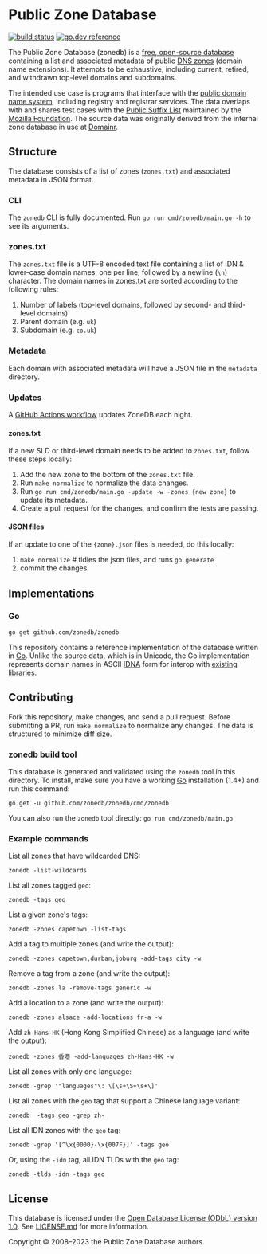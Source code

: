 # Public Zone Database

[![build status](https://img.shields.io/github/actions/workflow/status/zonedb/zonedb/go.yaml.svg)](https://github.com/zonedb/zonedb/actions)
[![go.dev reference](https://img.shields.io/badge/go.dev-reference-blue.svg?logo=go&logoColor=white)](https://pkg.go.dev/github.com/zonedb/zonedb)


The Public Zone Database (zonedb) is a [free, open-source database](http://opendatacommons.org/licenses/odbl/1.0/) containing a list and associated metadata of public [DNS zones](http://en.wikipedia.org/wiki/DNS_zone) (domain name extensions). It attempts to be exhaustive, including current, retired, and withdrawn top-level domains and subdomains.

The intended use case is programs that interface with the [public domain name system](http://en.wikipedia.org/wiki/Domain_Name_System), including registry and registrar services. The data overlaps with and shares test cases with the [Public Suffix List](http://publicsuffix.org/) maintained by the [Mozilla Foundation](https://mozilla.org/). The source data was originally derived from the internal zone database in use at [Domainr](https://domainr.com/).

## Structure

The database consists of a list of zones (`zones.txt`) and associated metadata in JSON format.

### CLI

The `zonedb` CLI is fully documented. Run `go run cmd/zonedb/main.go -h` to see its arguments.

### zones.txt

The `zones.txt` file is a UTF-8 encoded text file containing a list of IDN & lower-case domain names, one per line, followed by a newline (`\n`) character. The domain names in zones.txt are sorted according to the following rules:

1. Number of labels (top-level domains, followed by second- and third-level domains)
2. Parent domain (e.g. `uk`)
3. Subdomain (e.g. `co.uk`)

### Metadata

Each domain with associated metadata will have a JSON file in the `metadata` directory.

### Updates

A [GitHub Actions workflow](https://github.com/zonedb/zonedb/blob/HEAD/.github/workflows/update.yaml) updates ZoneDB each night.

#### zones.txt

If a new SLD or third-level domain needs to be added to `zones.txt`, follow these steps locally:

1. Add the new zone to the bottom of the `zones.txt` file.
1. Run `make normalize` to normalize the data changes.
1. Run `go run cmd/zonedb/main.go -update -w -zones {new zone}` to update its metadata.
1. Create a pull request for the changes, and confirm the tests are passing.

#### JSON files

If an update to one of the `{zone}.json` files is needed, do this locally:

1. `make normalize` # tidies the json files, and runs `go generate`
1. commit the changes

## Implementations

### Go

`go get github.com/zonedb/zonedb`

This repository contains a reference implementation of the database written in [Go](https://golang.org). Unlike the source data, which is in Unicode, the Go implementation represents domain names in ASCII [IDNA](http://en.wikipedia.org/wiki/Internationalized_domain_name#Internationalizing_Domain_Names_in_Applications) form for interop with [existing](https://godoc.org/net) [libraries](https://godoc.org/golang.org/x/net/idna).

## Contributing

Fork this repository, make changes, and send a pull request. Before submitting a PR, run `make normalize` to normalize any changes. The data is structured to minimize diff size.

### zonedb build tool

This database is generated and validated using the `zonedb` tool in this directory. To install, make sure you have a working [Go](https://golang.org) installation (1.4+) and run this command:

```shell
go get -u github.com/zonedb/zonedb/cmd/zonedb
```

You can also run the `zonedb` tool directly: `go run cmd/zonedb/main.go`

### Example commands

List all zones that have wildcarded DNS:

```shell
zonedb -list-wildcards
```

List all zones tagged `geo`:

```shell
zonedb -tags geo
```

List a given zone's tags:

```shell
zonedb -zones capetown -list-tags
```

Add a tag to multiple zones (and write the output):

```shell
zonedb -zones capetown,durban,joburg -add-tags city -w
```

Remove a tag from a zone (and write the output):

```shell
zonedb -zones la -remove-tags generic -w
```

Add a location to a zone (and write the output):

```shell
zonedb -zones alsace -add-locations fr-a -w
```

Add `zh-Hans-HK` (Hong Kong Simplified Chinese) as a language (and write the output):

```shell
zonedb -zones 香港 -add-languages zh-Hans-HK -w
```

List all zones with only one language:

```shell
zonedb -grep '"languages"\: \[\s+\S+\s+\]'
```

List all zones  with the `geo` tag that support a Chinese language variant:

```shell
zonedb  -tags geo -grep zh-
```

List all IDN zones with the `geo` tag:

```shell
zonedb -grep '[^\x{0000}-\x{007F}]' -tags geo
```

Or, using the `-idn` tag, all IDN TLDs with the `geo` tag:

```shell
zonedb -tlds -idn -tags geo
```

## License

This database is licensed under the [Open Database License (ODbL) version 1.0](http://opendatacommons.org/licenses/odbl/1.0/). See [LICENSE.md](https://github.com/zonedb/zonedb/blob/HEAD/LICENSE.md) for more information.

Copyright © 2008–2023 the Public Zone Database authors.
